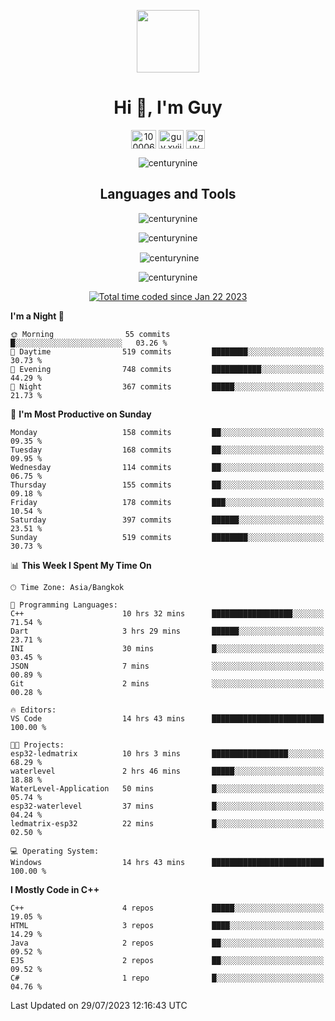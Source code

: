 
<p align="center"> <img src="https://user-images.githubusercontent.com/109062980/213915698-3e79c409-24f8-4471-a5f8-e7a842ad3a0a.gif" width="100" /> </p>
 
<h1 align="center">Hi 👋, I'm Guy</h1>
<p align="center">
<a href="https://fb.com/100006608053988" target="blank"><img align="center" src="https://raw.githubusercontent.com/rahuldkjain/github-profile-readme-generator/master/src/images/icons/Social/facebook.svg" alt="100006608053988" height="30" width="40" /></a>
<a href="https://instagram.com/guy.xvii" target="blank"><img align="center" src="https://raw.githubusercontent.com/rahuldkjain/github-profile-readme-generator/master/src/images/icons/Social/instagram.svg" alt="guy.xvii" height="30" width="40" /></a>
<a href="mailto:lowlifeix@gmail.com" target="blank"><img align="center" src="https://user-images.githubusercontent.com/109062980/226533395-e26b601f-4b8f-456f-affd-55dc944b4149.png" alt="guy.xvii" height="30" width="30" /></a>
</p>

<p align="center"> <img src="https://komarev.com/ghpvc/?username=centurynine&label=Profile%20views&color=0e75b6&style=for-the-badge" alt="centurynine" /> </p>

<h2 align="center">Languages and Tools</h3>

<!-- https://skillicons.dev/ -->
<p align="center">
<img src="https://skillicons.dev/icons?i=html,css,js,bootstrap,jquery,figma,cloudflare,nodejs,php,java,c,cs,cpp,py,dart,flutter,firebase,androidstudio,git,github,linux,docker,kubernetes,sqlite,mysql,mongodb,postman,nginx,express,arduino" alt="centurynine" /> 
</p>
 
<p align="center"><img align="center" src="https://github-readme-stats.vercel.app/api/top-langs?username=centurynine&show_icons=true&locale=en&layout=compact&theme=" alt="centurynine" /></p>

<p align="center">&nbsp;<img align="center" src="https://github-readme-stats.vercel.app/api?username=centurynine&show_icons=true&locale=en&theme=" alt="centurynine" /></p>

<p align="center"><img align="center" src="https://github-readme-streak-stats.herokuapp.com/?user=centurynine&theme=" alt="centurynine" /></p>
<p align="center">
<a href="https://wakatime.com/@9ded98d1-6308-4a11-a75a-63f31fdc4e7a"><img src="https://wakatime.com/badge/user/9ded98d1-6308-4a11-a75a-63f31fdc4e7a.svg" alt="Total time coded since Jan 22 2023" /></a>
  
<!--START_SECTION:waka-->
**I'm a Night 🦉** 

```text
🌞 Morning                55 commits          █░░░░░░░░░░░░░░░░░░░░░░░░   03.26 % 
🌆 Daytime                519 commits         ████████░░░░░░░░░░░░░░░░░   30.73 % 
🌃 Evening                748 commits         ███████████░░░░░░░░░░░░░░   44.29 % 
🌙 Night                  367 commits         █████░░░░░░░░░░░░░░░░░░░░   21.73 % 
```
📅 **I'm Most Productive on Sunday** 

```text
Monday                   158 commits         ██░░░░░░░░░░░░░░░░░░░░░░░   09.35 % 
Tuesday                  168 commits         ██░░░░░░░░░░░░░░░░░░░░░░░   09.95 % 
Wednesday                114 commits         ██░░░░░░░░░░░░░░░░░░░░░░░   06.75 % 
Thursday                 155 commits         ██░░░░░░░░░░░░░░░░░░░░░░░   09.18 % 
Friday                   178 commits         ███░░░░░░░░░░░░░░░░░░░░░░   10.54 % 
Saturday                 397 commits         ██████░░░░░░░░░░░░░░░░░░░   23.51 % 
Sunday                   519 commits         ████████░░░░░░░░░░░░░░░░░   30.73 % 
```


📊 **This Week I Spent My Time On** 

```text
🕑︎ Time Zone: Asia/Bangkok

💬 Programming Languages: 
C++                      10 hrs 32 mins      ██████████████████░░░░░░░   71.54 % 
Dart                     3 hrs 29 mins       ██████░░░░░░░░░░░░░░░░░░░   23.71 % 
INI                      30 mins             █░░░░░░░░░░░░░░░░░░░░░░░░   03.45 % 
JSON                     7 mins              ░░░░░░░░░░░░░░░░░░░░░░░░░   00.89 % 
Git                      2 mins              ░░░░░░░░░░░░░░░░░░░░░░░░░   00.28 % 

🔥 Editors: 
VS Code                  14 hrs 43 mins      █████████████████████████   100.00 % 

🐱‍💻 Projects: 
esp32-ledmatrix          10 hrs 3 mins       █████████████████░░░░░░░░   68.29 % 
waterlevel               2 hrs 46 mins       █████░░░░░░░░░░░░░░░░░░░░   18.88 % 
WaterLevel-Application   50 mins             █░░░░░░░░░░░░░░░░░░░░░░░░   05.74 % 
esp32-waterlevel         37 mins             █░░░░░░░░░░░░░░░░░░░░░░░░   04.24 % 
ledmatrix-esp32          22 mins             █░░░░░░░░░░░░░░░░░░░░░░░░   02.50 % 

💻 Operating System: 
Windows                  14 hrs 43 mins      █████████████████████████   100.00 % 
```

**I Mostly Code in C++** 

```text
C++                      4 repos             █████░░░░░░░░░░░░░░░░░░░░   19.05 % 
HTML                     3 repos             ████░░░░░░░░░░░░░░░░░░░░░   14.29 % 
Java                     2 repos             ██░░░░░░░░░░░░░░░░░░░░░░░   09.52 % 
EJS                      2 repos             ██░░░░░░░░░░░░░░░░░░░░░░░   09.52 % 
C#                       1 repo              █░░░░░░░░░░░░░░░░░░░░░░░░   04.76 % 
```




 Last Updated on 29/07/2023 12:16:43 UTC
<!--END_SECTION:waka-->
  
</p>

